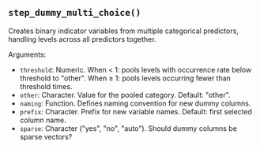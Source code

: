 ## `step_dummy_multi_choice()`

Creates binary indicator variables from multiple categorical predictors, handling levels across all predictors together.

Arguments:
* `threshold`: Numeric. When < 1: pools levels with occurrence rate below threshold to "other". When ≥ 1: pools levels occurring fewer than threshold times.
* `other`: Character. Value for the pooled category. Default: "other".
* `naming`: Function. Defines naming convention for new dummy columns.
* `prefix`: Character. Prefix for new variable names. Default: first selected column name.
* `sparse`: Character ("yes", "no", "auto"). Should dummy columns be sparse vectors?
